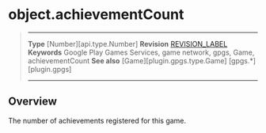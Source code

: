 # object.achievementCount

> --------------------- ------------------------------------------------------------------------------------------
> __Type__              [Number][api.type.Number]
> __Revision__          [REVISION_LABEL](REVISION_URL)
> __Keywords__          Google Play Games Services, game network, gpgs, Game, achievementCount
> __See also__          [Game][plugin.gpgs.type.Game]
>						[gpgs.*][plugin.gpgs]
> --------------------- ------------------------------------------------------------------------------------------

## Overview

The number of achievements registered for this game.
